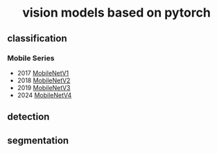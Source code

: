 <h1 align="center">vision models based on pytorch</h1>

## classification

### Mobile Series
- 2017  [MobileNetV1](https://github.com/tip2tip/vision-models/blob/main/MobileNetV1.py)
- 2018  [MobileNetV2](https://github.com/tip2tip/vision-models/blob/main/MobileNetV2.py)
- 2019  [MobileNetV3](https://github.com/tip2tip/vision-models/blob/main/MobileNetV3.py)
- 2024  [MobileNetV4](https://github.com/tip2tip/vision-models/blob/main/MobileNetV4.py)

## detection

## segmentation
